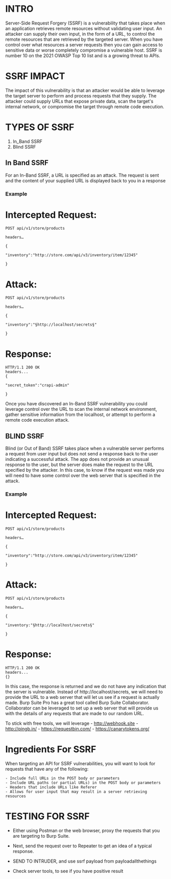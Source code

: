 # INTRO

Server-Side Request Forgery (SSRF) is a vulnerability that takes place when an application retrieves remote resources without validating user input. An attacker can supply their own input, in the form of a URL, to control the remote resources that are retrieved by the targeted server. When you have control over what resources a server requests then you can gain access to sensitive data or worse completely compromise a vulnerable host. SSRF is number 10 on the 2021 OWASP Top 10 list and is a growing threat to APIs.

# SSRF IMPACT

The impact of this vulnerability is that an attacker would be able to leverage the target server to perform and process requests that they supply. The attacker could supply URLs that expose private data, scan the target's internal network, or compromise the target through remote code execution.

# TYPES OF SSRF

1. In_Band SSRF
2. Blind SSRF

## In Band SSRF

For an In-Band SSRF, a URL is specified as an attack. The request is sent and the content of your supplied URL is displayed back to you in a response

### Example

# Intercepted Request:

    POST api/v1/store/products

    headers…

    {

    "inventory":"http://store.com/api/v3/inventory/item/12345"

    }

 

# Attack:

    POST api/v1/store/products

    headers…

    {

    "inventory":"§http://localhost/secrets§"

    }

 

# Response:

    HTTP/1.1 200 OK
    headers...
    {

    "secret_token":"crapi-admin"

    }

Once you have discovered an In-Band SSRF vulnerability you could leverage control over the URL to scan the internal network environment, gather sensitive information from the localhost, or attempt to perform a remote code execution attack.

## BLIND SSRF

Blind (or Out of Band) SSRF takes place when a vulnerable server performs a request from user input but does not send a response back to the user indicating a successful attack. The app does not provide an unusual response to the user, but the server does make the request to the URL specified by the attacker. In this case, to know if the request was made you will need to have some control over the web server that is specified in the attack.

### Example

# Intercepted Request:

    POST api/v1/store/products

    headers…

    {

    "inventory":"http://store.com/api/v3/inventory/item/12345"

    }

# Attack:

    POST api/v1/store/products

    headers…

    {

    "inventory:"§http://localhost/secrets§"

    } 

# Response:

    HTTP/1.1 200 OK
    headers...
    {}

In this case, the response is returned and we do not have any indication that the server is vulnerable. Instead of http://localhost/secrets, we will need to provide the URL to a web server that will let us see if a request is actually made. Burp Suite Pro has a great tool called Burp Suite Collaborator. Collaborator can be leveraged to set up a web server that will provide us with the details of any requests that are made to our random URL.

To stick with free tools, we will leverage
    - http://webhook.site
    - http://pingb.in/ 
    - https://requestbin.com/ 
    - https://canarytokens.org/


# Ingredients For SSRF

When targeting an API for SSRF vulnerabilities, you will want to look for requests that have any of the following:

    - Include full URLs in the POST body or parameters
    - Include URL paths (or partial URLs) in the POST body or parameters
    - Headers that include URLs like Referer
    - Allows for user input that may result in a server retrieving resources

# TESTING FOR SSRF

- Either using Postman or the web browser, proxy the requests that you are targeting to Burp Suite.
- Next, send the request over to Repeater to get an idea of a typical response.
- SEND TO INTRUDER, and use ssrf payload from payloadallthethings

- Check server tools, to see if you have positive result 